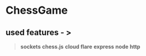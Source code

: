 # ChessGame

## used features - > 
 > **sockets**
 > **chess.js** 
 > **cloud flare** 
 > **express**
 > **node**
 > **http**
